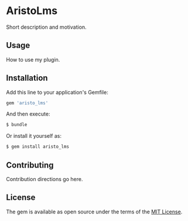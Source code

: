 # AristoLms
Short description and motivation.

## Usage
How to use my plugin.

## Installation
Add this line to your application's Gemfile:

```ruby
gem 'aristo_lms'
```

And then execute:
```bash
$ bundle
```

Or install it yourself as:
```bash
$ gem install aristo_lms
```

## Contributing
Contribution directions go here.

## License
The gem is available as open source under the terms of the [MIT License](https://opensource.org/licenses/MIT).
